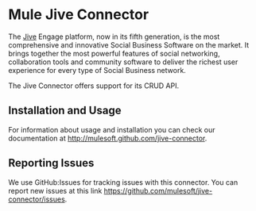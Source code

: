 Mule Jive Connector
=======================

The [Jive](http://www.jivesoftware.com/)  Engage platform, now in its fifth generation, is the most comprehensive and innovative Social Business Software on the market. It brings together the most powerful features of social networking, collaboration tools and community software to deliver the richest user experience for every type of Social Business network.


The Jive Connector offers support for its CRUD API. 

Installation and Usage
----------------------

For information about usage and installation you can check our documentation at http://mulesoft.github.com/jive-connector.

Reporting Issues
----------------

We use GitHub:Issues for tracking issues with this connector. You can report new issues at this link https://github.com/mulesoft/jive-connector/issues.
